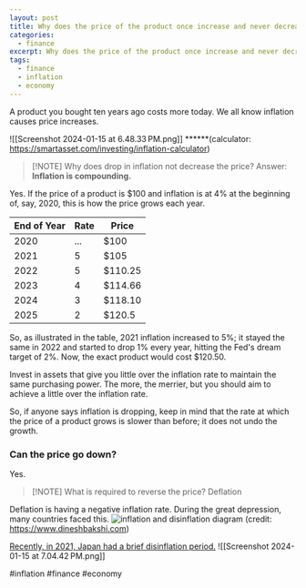 ```yaml
---
layout: post
title: Why does the price of the product once increase and never decrease?
categories:
  - finance
excerpt: Why does the price of the product once increase and never decrease?
tags:
  - finance
  - inflation
  - economy
---
```


A product you bought ten years ago costs more today. We all know inflation causes price increases. 

![[Screenshot 2024-01-15 at 6.48.33 PM.png]]
******(calculator: https://smartasset.com/investing/inflation-calculator)


> [!NOTE] Why does drop in inflation not decrease the price?
> Answer: **Inflation is compounding.**

Yes. If the price of a product is $100 and inflation is at 4% at the beginning of, say, 2020, this is how the price grows each year.

| End of Year | Rate | Price |
| ---- | ---- | ---- |
| 2020 | ... | $100 |
| 2021 | 5 | $105 |
| 2022 | 5 | $110.25 |
| 2023 | 4 | $114.66 |
| 2024 | 3 | $118.10 |
| 2025 | 2 | $120.5 |

So, as illustrated in the table, 2021 inflation increased to 5%; it stayed the same in 2022 and started to drop 1% every year, hitting the Fed's dream target of 2%. Now, the exact product would cost $120.50. 

Invest in assets that give you little over the inflation rate to maintain the same purchasing power. The more, the merrier, but you should aim to achieve a little over the inflation rate.

So, if anyone says inflation is dropping, keep in mind that the rate at which the price of a product grows is slower than before; it does not undo the growth.

### Can the price go down?

Yes.


> [!NOTE] What is required to reverse the price?
> Deflation

Deflation is having a negative inflation rate. During the great depression, many countries faced this. 
![inflation and disinflation diagram](https://www.dineshbakshi.com/images/stories/economics_diagrams/disinflation_graph.png)
(credit: https://www.dineshbakshi.com)

[Recently, in 2021, Japan had a brief disinflation period.](https://ycharts.com/indicators/japan_inflation_rate#:~:text=Japan%20Inflation%20Rate%20is%20at,long%20term%20average%20of%202.42%25.)
![[Screenshot 2024-01-15 at 7.04.42 PM.png]]



#inflation #finance #economy